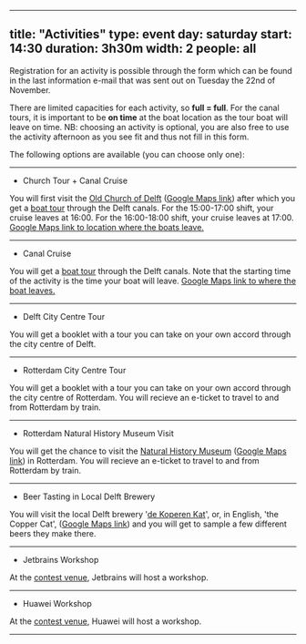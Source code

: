 
---
title: "Activities"
type: event
day: saturday
start: 14:30
duration: 3h30m
width: 2
people: all
---
Registration for an activity is possible through the form which can be found in the last information e-mail that was sent out on Tuesday the 22nd of November.

There are limited capacities for each activity, so  **full = full**. For the canal tours, it is important to be **on time** at the boat location as the tour boat will leave on time. NB: choosing an activity is optional, you are also free to use the activity afternoon as you see fit and thus not fill in this form.

  
The following options are available (you can choose only one):

---
  

-   Church Tour + Canal Cruise

You will first visit the  [Old Church of Delft](https://oudeennieuwekerkdelft.nl/en/new-church/history/founding) ([Google Maps link](https://goo.gl/maps/CDicPeqnXYcVBqXH6)) after which you get a  [boat tour](https://www.rondvaartdelft.nl/en/)  through the Delft canals. For the 15:00-17:00 shift, your cruise leaves at 16:00. For the 16:00-18:00 shift, your cruise leaves at 17:00.  [Google Maps link to location where the boats leave.](https://goo.gl/maps/BAkMNtkGcvJneWdR6)

  ---
  
-   Canal Cruise

You will get a  [boat tour](https://www.rondvaartdelft.nl/en/) through the Delft canals. Note that the starting time of the activity is the time your boat will leave.  [Google Maps link to where the boat leaves.](https://goo.gl/maps/BAkMNtkGcvJneWdR6)

  ---

-   Delft City Centre Tour

You will get a booklet with a tour you can take on your own accord through the city centre of Delft.

  ---

-   Rotterdam City Centre Tour

You will get a booklet with a tour you can take on your own accord through the city centre of Rotterdam. You will recieve an e-ticket to travel to and from Rotterdam by train.  

  ---

-   Rotterdam Natural History Museum Visit

You will get the chance to visit the  [Natural History Museum](https://www.hetnatuurhistorisch.nl/en/) ([Google Maps link](https://g.page/HetNatuurhistorisch?share)) in Rotterdam. You will recieve an e-ticket to travel to and from Rotterdam by train.

  ---

-   Beer Tasting in Local Delft Brewery

You will visit the local Delft brewery '[de Koperen Kat](https://www.dekoperenkat.nl/)', or, in English, 'the Copper Cat', ([Google Maps link](https://goo.gl/maps/eXBfGVkCqJzyyMmK9)) and you will get to sample a few different beers they make there.

  ---

-   Jetbrains Workshop

At the  [contest venue](https://iamap.tudelft.nl/en/poi/aula-conference-center/), Jetbrains will host a workshop.

  ---

-   Huawei Workshop

At the [contest venue](https://iamap.tudelft.nl/en/poi/aula-conference-center/), Huawei will host a workshop.

---